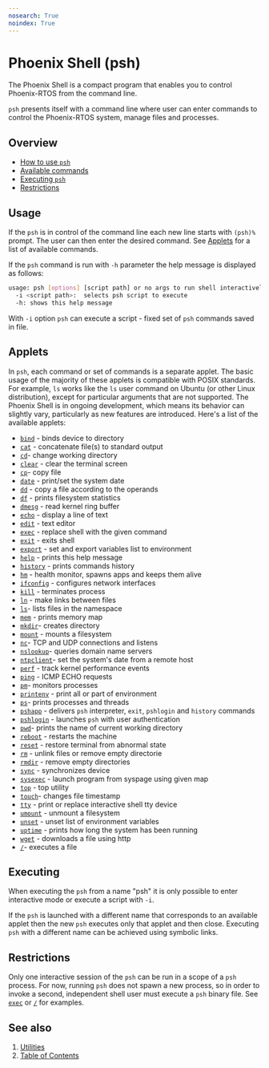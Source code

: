 ```yaml
---
nosearch: True
noindex: True
---
```


# Phoenix Shell (psh)

The Phoenix Shell is a compact program that enables you to control Phoenix-RTOS from the command line.

`psh` presents itself with a command line where user can enter commands to control the Phoenix-RTOS system, manage files
and processes.

## Overview

- [How to use `psh`](#usage)
- [Available commands](#applets)
- [Executing `psh`](#executing)
- [Restrictions](#restrictions)

## Usage

If the `psh` is in control of the command line each new line starts with `(psh)%` prompt. The user can then enter the
desired command. See [Applets](#applets) for a list of available commands.

If the `psh` command is run with `-h` parameter the help message is displayed as follows:

```bash
usage: psh [options] [script path] or no args to run shell interactively
  -i <script path>:  selects psh script to execute
  -h: shows this help message
```

With `-i` option `psh` can execute a script - fixed set of `psh` commands saved in file.

## Applets

In `psh`, each command or set of commands is a separate applet. The basic usage of the majority of these applets is
compatible with POSIX standards. For example, `ls` works like the `ls` user command on Ubuntu
(or other Linux distribution), except for particular arguments that are not supported.
The Phoenix Shell is in ongoing development, which means its behavior can slightly vary,
particularly as new features are introduced.
Here's a list of the available applets:

- [`bind`](psh-applets/bind.md) - binds device to directory
- [`cat`](psh-applets/cat.md) - concatenate file(s) to standard output
- [`cd`](psh-applets/cd.md)- change working directory
- [`clear`](psh-applets/clear.md) - clear the terminal screen
- [`cp`](psh-applets/cp.md)- copy file
- [`date`](psh-applets/date.md) - print/set the system date
- [`dd`](psh-applets/dd.md) - copy a file according to the operands
- [`df`](psh-applets/df.md) - prints filesystem statistics
- [`dmesg`](psh-applets/dmesg.md) - read kernel ring buffer
- [`echo`](psh-applets/echo.md) - display a line of text
- [`edit`](psh-applets/edit.md) - text editor
- [`exec`](psh-applets/exec.md) - replace shell with the given command
- [`exit`](psh-applets/exit.md) - exits shell
- [`export`](psh-applets/export.md) - set and export variables list to environment
- [`help`](psh-applets/help.md) - prints this help message
- [`history`](psh-applets/history.md) - prints commands history
- [`hm`](psh-applets/hm.md) - health monitor, spawns apps and keeps them alive
- [`ifconfig`](psh-applets/ifconfig.md) - configures network interfaces
- [`kill`](psh-applets/kill.md) - terminates process
- [`ln`](psh-applets/ln.md) - make links between files
- [`ls`](psh-applets/ls.md)- lists files in the namespace
- [`mem`](psh-applets/mem.md) - prints memory map
- [`mkdir`](psh-applets/mkdir.md)- creates directory
- [`mount`](psh-applets/mount.md) - mounts a filesystem
- [`nc`](psh-applets/nc.md)- TCP and UDP connections and listens
- [`nslookup`](psh-applets/nslookup.md)- queries domain name servers
- [`ntpclient`](psh-applets/ntpclient.md)- set the system's date from a remote host
- [`perf`](psh-applets/perf.md) - track kernel performance events
- [`ping`](psh-applets/ping.md) - ICMP ECHO requests
- [`pm`](psh-applets/pm.md)- monitors processes
- [`printenv`](psh-applets/printenv.md) - print all or part of environment
- [`ps`](psh-applets/ps.md)- prints processes and threads
- [`pshapp`](psh-applets/pshapp.md) - delivers `psh` interpreter, `exit`, `pshlogin` and `history` commands
- [`pshlogin`](psh-applets/pshlogin.md) - launches `psh` with user authentication
- [`pwd`](psh-applets/pwd.md)- prints the name of current working directory
- [`reboot`](psh-applets/reboot.md) - restarts the machine
- [`reset`](psh-applets/reset.md) - restore terminal from abnormal state
- [`rm`](psh-applets/rm.md) - unlink files or remove empty directorie
- [`rmdir`](psh-applets/rmdir.md) - remove empty directories
- [`sync`](psh-applets/sync.md) - synchronizes device
- [`sysexec`](psh-applets/sysexec.md) - launch program from syspage using given map
- [`top`](psh-applets/top.md) - top utility
- [`touch`](psh-applets/touch.md)- changes file timestamp
- [`tty`](psh-applets/tty.md) - print or replace interactive shell tty device
- [`umount`](psh-applets/umount.md) - unmount a filesystem
- [`unset`](psh-applets/unset.md) - unset list of environment variables
- [`uptime`](psh-applets/uptime.md) - prints how long the system has been running
- [`wget`](psh-applets/wget.md) - downloads a file using http
- [`/`](psh-applets/runfile.md)- executes a file

## Executing

When executing the `psh` from a name "psh" it is only possible to enter interactive mode or execute a script with `-i`.

If the `psh` is launched with a different name that corresponds to an available applet then the new `psh` executes only
that applet and then close. Executing `psh` with a different name can be achieved using symbolic links.

## Restrictions

Only one interactive session of the `psh` can be run in a scope of a `psh` process. For now, running `psh` does not
spawn a new process, so in order to invoke a second, independent shell user must execute a `psh` binary file.
See [`exec`](psh-applets/exec.md) or [`/`](psh-applets/runfile.md) for examples.

## See also

1. [Utilities](../utils.md)
2. [Table of Contents](../../README.md)
